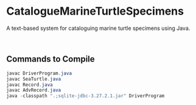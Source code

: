 # CatalogueMarineTurtleSpecimens
A text-based system for cataloguing marine turtle specimens using Java.

</br>

## Commands to Compile
```java
javac DriverProgram.java
javac SeaTurtle.java
javac Record.java
javac AdvRecord.java
java -classpath ".;sqlite-jdbc-3.27.2.1.jar" DriverProgram
```
